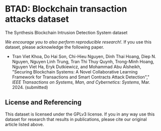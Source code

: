 # BTAD: Blockchain transaction attacks dataset

The Synthesis Blockchain Intrusion Detection System dataset

*We encourage you to also perform reproducible research!*. If you use this dataset, please acknowledge the following paper.

- Tran Viet Khoa, Do Hai Son, Chi-Hieu Nguyen, Dinh Thai Hoang, Diep N. Nguyen, Nguyen Linh Trung, Tran Thi Thuy Quynh, Trong-Minh Hoang, Nguyen Viet Ha, Eryk Dutkiewicz, and Mohammad Abu Alsheikh, "Securing Blockchain Systems: A Novel Collaborative Learning Framework for Transactions and Smart Contracts Attack Detection"," *IEEE Transactions on Systems, Man, and Cybernetics: Systems*, Mar. 2024. (submitted)

## License and Referencing

This dataset is licensed under the GPLv3 license. If you in any way use this dataset for research that results in publications, please cite our original article listed above.
